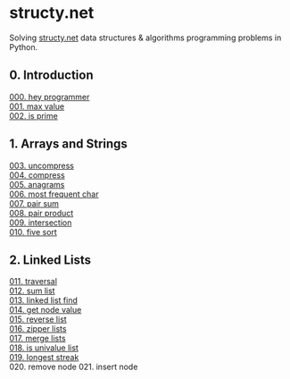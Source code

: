 # structy.net 

Solving [structy.net](https://structy.net/) data structures & algorithms programming problems in Python.

## 0. Introduction

[000. hey programmer](https://github.com/MoigeMatino/structy.net/tree/main/introduction/hey_programmer)   
[001. max value](https://github.com/MoigeMatino/structy.net/tree/main/introduction/max_value)  
[002. is prime](https://github.com/MoigeMatino/structy.net/tree/main/introduction/is_prime)  

## 1. Arrays and Strings

[003. uncompress](https://github.com/MoigeMatino/structy.net/tree/main/arrays_and_strings/uncompress)   
[004. compress](https://github.com/MoigeMatino/structy.net/tree/main/arrays_and_strings/compress)   
[005. anagrams](https://github.com/MoigeMatino/structy.net/tree/main/arrays_and_strings/anagrams)   
[006. most frequent char](https://github.com/MoigeMatino/structy.net/tree/main/arrays_and_strings/most_frequent_char)  
[007. pair sum](https://github.com/MoigeMatino/structy.net/tree/main/arrays_and_strings/pair_sum)    
[008. pair product](https://github.com/MoigeMatino/structy.net/tree/main/arrays_and_strings/pair_product)       
[009. intersection](https://github.com/MoigeMatino/structy.net/tree/main/arrays_and_strings/intersection)  
[010. five sort](https://github.com/MoigeMatino/structy.net/tree/main/arrays_and_strings/five_sort)  

## 2. Linked Lists  

[011. traversal](https://github.com/MoigeMatino/structy.net/tree/main/linked_lists/traversal)  
[012. sum list](https://github.com/MoigeMatino/structy.net/tree/main/linked_lists/sum_list)  
[013. linked list find](https://github.com/MoigeMatino/structy.net/tree/main/linked_lists/linked_list_find)  
[014. get node value](https://github.com/MoigeMatino/structy.net/tree/main/linked_lists/get_node_value)  
[015. reverse list](https://github.com/MoigeMatino/structy.net/tree/main/linked_lists/reverse_linked_list)  
[016. zipper lists](https://github.com/MoigeMatino/structy.net/tree/main/linked_lists/zipper_lists)    
[017. merge lists](https://github.com/MoigeMatino/structy.net/tree/main/linked_lists/merge_lists)  
[018. is univalue list](https://github.com/MoigeMatino/structy.net/tree/main/linked_lists/is_univalue_list)  
[019. longest streak](https://github.com/MoigeMatino/structy.net/tree/main/linked_lists/longest_streak)  
020. remove node
021. insert node





